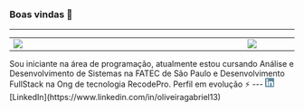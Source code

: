 ### Boas vindas 👋

<hr/>
<center>
<table>
    <tr>
        <td><img width="400px" align="left" src="https://github-readme-stats.vercel.app/api/top-langs/?username=Xavierxxxa&hide=html&layout=compact&theme=buefy" /></td>
        <td><img width="450px" align="left" src="https://github-readme-stats.vercel.app/api?username=Xavierxxxa&theme=buefy"/></td>
    </tr>   
</table>
</center>   
Sou iniciante na área de programação, atualmente estou cursando Análise e Desenvolvimento de Sistemas na FATEC de São Paulo e Desenvolvimento FullStack na Ong de tecnologia RecodePro.
Perfil em evolução ⚡
---
<a href="https://www.linkedin.com/in/oliveiragabriel13"><img src="https://raw.githubusercontent.com/Xavierxxxa/Xavierxxxa/main/linkedin.png" width="16"></img></a> [LinkedIn](https://www.linkedin.com/in/oliveiragabriel13)

<!--
**Xavierxxxa/Xavierxxxa** is a ✨ _special_ ✨ repository because its `README.md` (this file) appears on your GitHub profile.

Here are some ideas to get you started:

- 🔭 I’m currently working on ...
- 🌱 I’m currently learning ...
- 👯 I’m looking to collaborate on ...
- 🤔 I’m looking for help with ...
- 💬 Ask me about ...
- 📫 How to reach me: ...
- 😄 Pronouns: ...
- ⚡ Fun fact: ...
-->
